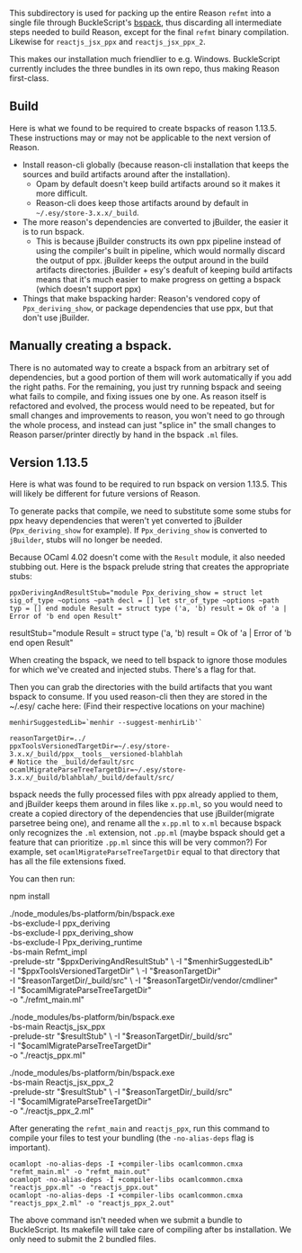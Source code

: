 This subdirectory is used for packing up the entire Reason `refmt` into a single file through BuckleScript's [bspack](https://github.com/bloomberg/bucklescript/blob/master/jscomp/core/bspack_main.ml), thus discarding all intermediate steps needed to build Reason, except for the final `refmt` binary compilation. Likewise for `reactjs_jsx_ppx` and `reactjs_jsx_ppx_2`.

This makes our installation much friendlier to e.g. Windows. BuckleScript currently includes the three bundles in its own repo, thus making Reason first-class.

## Build

Here is what we found to be required to create bspacks of reason 1.13.5. These
instructions may or may not be applicable to the next version of Reason.

- Install reason-cli globally (because reason-cli installation that
  keeps the sources and build artifacts around after the installation).
  - Opam by default doesn't keep build artifacts around so it makes it more
    difficult.
  - Reason-cli does keep those artifacts around by default in
    `~/.esy/store-3.x.x/_build`.
- The more reason's dependencies are converted to jBuilder, the easier it is
  to run bspack.
  - This is because jBuilder constructs its own ppx pipeline instead of using
    the compiler's built in pipeline, which would normally discard the output
    of ppx. jBuilder keeps the output around in the build artifacts
    directories. jBuilder + esy's deafult of keeping build artifacts means that
    it's much easier to make progress on getting a bspack (which doesn't
    support ppx)
- Things that make bspacking harder: Reason's vendored copy of
  `Ppx_deriving_show`, or package dependencies that use ppx, but that don't use
  jBuilder.


## Manually creating a bspack.

There is no automated way to create a bspack from an arbitrary set of
dependencies, but a good portion of them will work automatically if you add the
right paths. For the remaining, you just try running bspack and seeing what
fails to compile, and fixing issues one by one. As reason itself is refactored
and evolved, the process would need to be repeated, but for small changes and
improvements to reason, you won't need to go through the whole process, and
instead can just "splice in" the small changes to Reason parser/printer
directly by hand in the bspack `.ml` files.


## Version 1.13.5

Here is what was found to be required to run bspack on version 1.13.5. This
will likely be different for future versions of Reason.

To generate packs that compile, we need to substitute some some stubs for ppx
heavy dependencies that weren't yet converted to jBuilder (`Ppx_deriving_show`
for example). If `Ppx_deriving_show` is converted to `jBuilder`, stubs will no
longer be needed.

Because OCaml 4.02 doesn't come with the `Result` module, it also needed stubbing out. Here is the
bspack prelude string that creates the appropriate stubs:

    ppxDerivingAndResultStub="module Ppx_deriving_show = struct let sig_of_type ~options ~path decl = [] let str_of_type ~options ~path typ = [] end module Result = struct type ('a, 'b) result = Ok of 'a | Error of 'b end open Result"
resultStub="module Result = struct type ('a, 'b) result = Ok of 'a | Error of 'b end open Result"

When creating the bspack, we need to tell bspack to ignore those modules for
which we've created and injected stubs. There's a flag for that.

Then you can grab the directories with the build artifacts that you want bspack
to consume. If you used reason-cli then they are stored in the ~/.esy/ cache
here: (Find their respective locations on your machine)

    menhirSuggestedLib=`menhir --suggest-menhirLib'`

    reasonTargetDir=../
    ppxToolsVersionedTargetDir=~/.esy/store-3.x.x/_build/ppx__tools__versioned-blahblah
    # Notice the _build/default/src
    ocamlMigrateParseTreeTargetDir=~/.esy/store-3.x.x/_build/blahblah/_build/default/src/

bspack needs the fully processed files with ppx already applied to them, and
jBuilder keeps them around in files like `x.pp.ml`, so you would need to create
a copied directory of the dependencies that use jBuilder(migrate parsetree
being one), and rename all the `x.pp.ml` to `x.ml` because bspack only
recognizes the `.ml` extension, not `.pp.ml` (maybe bspack should get a feature
that can prioritize `.pp.ml` since this will be very common?) For example, set
`ocamlMigrateParseTreeTargetDir` equal to that directory that has all the file
extensions fixed.

You can then run:

  npm install

  ./node_modules/bs-platform/bin/bspack.exe \
    -bs-exclude-I ppx_deriving \
    -bs-exclude-I ppx_deriving_show \
    -bs-exclude-I Ppx_deriving_runtime \
    -bs-main Refmt_impl \
    -prelude-str "$ppxDerivingAndResultStub" \
    -I "$menhirSuggestedLib" \
    -I "$ppxToolsVersionedTargetDir" \
    -I "$reasonTargetDir" \
    -I "$reasonTargetDir/_build/src" \
    -I "$reasonTargetDir/vendor/cmdliner" \
    -I "$ocamlMigrateParseTreeTargetDir" \
    -o "./refmt_main.ml"

  ./node_modules/bs-platform/bin/bspack.exe \
    -bs-main Reactjs_jsx_ppx \
    -prelude-str "$resultStub" \
    -I "$reasonTargetDir/_build/src" \
    -I "$ocamlMigrateParseTreeTargetDir" \
    -o "./reactjs_ppx.ml"

  ./node_modules/bs-platform/bin/bspack.exe \
    -bs-main Reactjs_jsx_ppx_2 \
    -prelude-str "$resultStub" \
    -I "$reasonTargetDir/_build/src" \
    -I "$ocamlMigrateParseTreeTargetDir" \
    -o "./reactjs_ppx_2.ml"

After generating the `refmt_main` and `reactjs_ppx`, run this command to compile your files to test your bundling (the
`-no-alias-deps` flag is important).

    ocamlopt -no-alias-deps -I +compiler-libs ocamlcommon.cmxa  "refmt_main.ml" -o "refmt_main.out"
    ocamlopt -no-alias-deps -I +compiler-libs ocamlcommon.cmxa  "reactjs_ppx.ml" -o "reactjs_ppx.out"
    ocamlopt -no-alias-deps -I +compiler-libs ocamlcommon.cmxa  "reactjs_ppx_2.ml" -o "reactjs_ppx_2.out"

The above command isn't needed when we submit a bundle to BuckleScript. Its makefile will take care of compiling after bs installation. We only need to submit the 2 bundled files.
